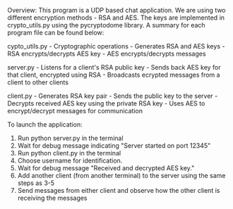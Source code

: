 Overview:
This program is a UDP based chat application. We are using two different encryption methods - RSA and AES. The keys are implemented in crypto_utils.py using the pycryptodome library. A summary for each program file can be found below:

cypto_utils.py
    - Cryptographic operations
    - Generates RSA and AES keys
        - RSA encrypts/decrypts AES key
        - AES encrypts/decrypts messages

server.py
    - Listens for a client's RSA public key
    - Sends back AES key for that client, encrypted using RSA
    - Broadcasts ecrypted messages from a client to other clients

client.py
    - Generates RSA key pair
    - Sends the public key to the server
    - Decrypts received AES key using the private RSA key
    - Uses AES to encrypt/decrypt messages for communication

To launch the application:
1. Run python server.py in the terminal
2. Wait for debug message indicating "Server started on port 12345"
3. Run python client.py in the terminal
4. Choose username for identification.
5. Wait for debug message "Received and decrypted AES key."
6. Add another client (from another terminal) to the server using the same steps as 3-5
7. Send messages from either client and observe how the other client is receiving the messages
